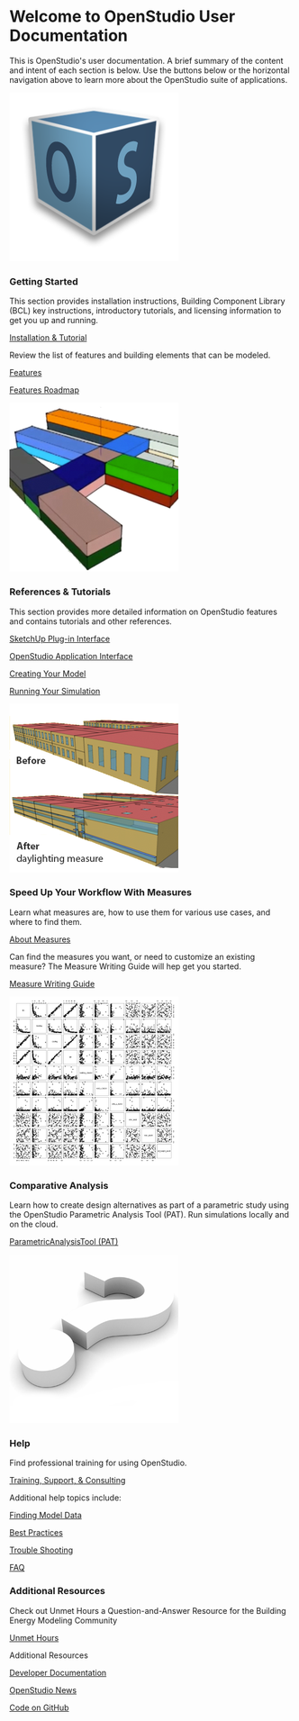 # Welcome to OpenStudio User Documentation 

This is OpenStudio's user documentation. A brief summary of the content and intent of each section is below. Use the buttons below or the horizontal navigation above to learn more about the OpenStudio suite of applications.

<div class="container-fluid"> 
<div class="row">
  <div class="col-sm-6 col-md-4">
    <div class="thumbnail">    
      <img src="img/os_thumb.png" alt="OpenStudio Logo">            
      <div class="caption">
        <h3>Getting Started</h3>
        <p>This section provides installation instructions, Building Component Library (BCL) key instructions, introductory tutorials, and licensing information to get you up and running.</p>
        <p><a href="getting_started/GettingStarted.md" class="btn btn-primary" role="Installation, Introductory Tutorials & Licensing">Installation & Tutorial
        </a></p>
        <p>Review the list of features and building elements that can be modeled.</p>
        <p><a href="getting_started/Features.md" class="btn btn-primary" role="Review Features">Features</a></p>  
        <p><a href="getting_started/roadmap.md" class="btn btn-primary" role="Features Roadmap">Features Roadmap</a></p>  
      </div>
    </div>
  </div>
    <div class="col-sm-6 col-md-4">
    <div class="thumbnail">
      <img src="img/model_thumb.png" alt="Openstudio Model Image">
      <div class="caption">
        <h3>References & Tutorials</h3>
        <p>This section provides more detailed information on OpenStudio features and contains tutorials and other references.</p>
        <p><a href="next_steps/sketchup_plugin_interface.md" class="btn btn-primary" role="SketchUp Plug-in Tools">SketchUp Plug-in Interface</a></p>
        <p><a href="next_steps/openstudio_application_interface.md" class="btn btn-primary" role="OpenStudio Application Interface">OpenStudio Application Interface</a></p>  
        <p><a href="next_steps/CreatingYourModel.md" class="btn btn-primary" role="Creating Your Model">Creating Your Model</a></p>
        <p><a href="next_steps/RunningYourSimulation.md" class="btn btn-primary" role="Running Your Simulation">Running Your Simulation</a></p>
      </div>
    </div>    
  </div>
    <div class="col-sm-6 col-md-4">
    <div class="thumbnail">
      <img src="img/measures_thumb.png" alt="Daylighting Measure Example">            
      <div class="caption">
        <h3>Speed Up Your Workflow With Measures</h3>
        <p>Learn what measures are, how to use them for various use cases, and where to find them.</p>
        <p><a href="measures/AboutMeasures.md" class="btn btn-primary" role="About Measures">About Measures</a></p>
        <p>Can find the measures you want, or need to customize an existing measure? The Measure Writing Guide will hep get you started.</p>
        <p><a href="measures/Measure-Writing-Guide.md" class="btn btn-primary" role="Measure Writing Guide">Measure Writing Guide</a></p>  
      </div>
    </div>
  </div> 
 </div> 
  
    
<div class="container-fluid">         
<div class="row">
  <div class="col-md-4">
    <div class="thumbnail">
      <img src="img/comparative_thumb.png" alt="Analysis Charts">            
      <div class="caption">
        <h3>Comparative Analysis</h3>
        <p>Learn how to create design alternatives as part of a parametric study using the OpenStudio Parametric Analysis Tool (PAT). Run simulations locally and on the cloud.</p>
        <p><a href="comparative_analysis/ParametricStudies.md" class="btn btn-primary" role="ParametricAnalysisTool (PAT)">ParametricAnalysisTool (PAT)</a></p>
      </div>
    </div>
  </div>
 <div class="col-md-4">
   <div class="thumbnail">
      <img src="img/help_thumb.png" alt="Help Image">
      <div class="caption">
        <h3>Help</h3>
        <p>Find professional training for using OpenStudio.</p>
        <p><a href="help/Training.md" class="btn btn-primary" role="Training, Support, and Consulting">Training, Support, & Consulting</a></p>
        <p>Additional help topics include:</p>
        <p><a href="help/FindingModelData.md" class="btn btn-primary" role="Finding Model Data">Finding Model Data</a></p>  
        <p><a href="help/BestPractices.md" class="btn btn-primary" role="Best Practices">Best
        Practices</a></p>  
        <p><a href="help/Troubleshooting.md" class="btn btn-primary" role="Trouble Shooting">Trouble Shooting</a></p>  
        <p><a href="help/FAQ.md" class="btn btn-primary" role="FAQ">FAQ</a></p> 
      </div>
    </div>    
  </div>
    <div class="col-md-4">
    <div class="thumbnail">         
      <div class="caption">
        <h3>Additional Resources</h3>
        <p>Check out Unmet Hours a Question-and-Answer Resource for the Building Energy Modeling Community
        <p><a href="http://unmethours.com/questions/" class="btn btn-primary" role="Unmet Hours"> Unmet Hours</a></p>
        <p>Additional Resources</p>
        <p><a href="" class="btn btn-primary" role="Developer Documentation">Developer Documentation</a></p>
        <p><a href="" class="btn btn-primary" role="OpenStudio News">OpenStudio News</a></p>
        <p><a href="https://github.com/NREL/OpenStudio" class="btn btn-primary" role="OpenStudio Code">Code on GitHub</a></p>
      </div>
    </div>
  </div>        
</div>
</div>




